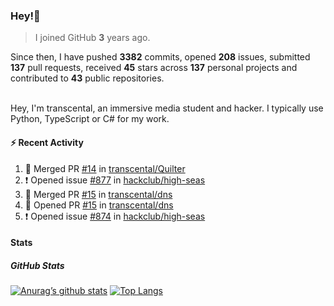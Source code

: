 ### Hey!👋
<!-- [![Banner](banner.png)](https://dillonb07.is-a.dev) -->


> I joined GitHub **3** years ago.

Since then, I have pushed **3382** commits, opened **208** issues, submitted **137** pull requests, received **45** stars across **137** personal projects and contributed to **43** public repositories.

<br>
Hey, I'm transcental, an immersive media student and hacker. I typically use Python, TypeScript or C# for my work.

<br>

#### :zap: Recent Activity

<!--START_SECTION:activity-->
1. 🎉 Merged PR [#14](https://github.com/transcental/Quilter/pull/14) in [transcental/Quilter](https://github.com/transcental/Quilter)
2. ❗ Opened issue [#877](https://github.com/hackclub/high-seas/issues/877) in [hackclub/high-seas](https://github.com/hackclub/high-seas)
3. 🎉 Merged PR [#15](https://github.com/transcental/dns/pull/15) in [transcental/dns](https://github.com/transcental/dns)
4. 💪 Opened PR [#15](https://github.com/transcental/dns/pull/15) in [transcental/dns](https://github.com/transcental/dns)
5. ❗ Opened issue [#874](https://github.com/hackclub/high-seas/issues/874) in [hackclub/high-seas](https://github.com/hackclub/high-seas)
<!--END_SECTION:activity-->

#### Stats

##### GitHub Stats
[![Anurag’s github stats](https://github-readme-stats.vercel.app/api?username=transcental&show_icons=true&theme=radical)](https://github.com/transcental)
[![Top Langs](https://github-readme-stats.vercel.app/api/top-langs/?username=transcental&layout=compact&theme=radical)](https://github.com/transcental)
